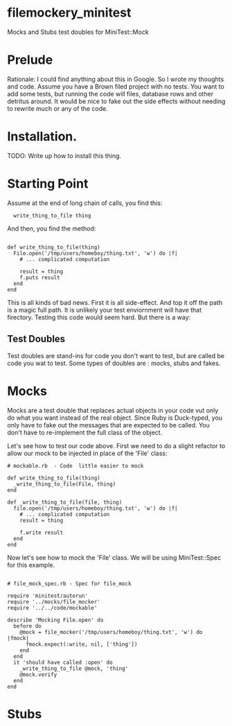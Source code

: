 # filemockery_minitest
Mocks and Stubs test doubles for MiniTest::Mock

# Prelude
Rationale: I could find anything about this in Google. So I wrote my thoughts and code.
Assume you have a Brown filed project with no tests. You want to add some tests, but running the code will files, database rows and other detritus around. It would be nice to fake out the side effects without needing to rewrite much or any of the code.

# Installation.
TODO: Write up how to install this thing.

# Starting Point
Assume at the end of long chain of calls, you find this:
```
  write_thing_to_file thing
```
And then, you find the method:
```

def write_thing_to_file(thing)
  File.open('/tmp/users/homeboy/thing.txt', 'w') do |f|
    # ... complicated computation

    result = thing
    f.puts result
  end
end
```

This is all kinds of bad news. First it is all side-effect. And top it off the path 
is a magic full path. It is unlikely your test enviornment will have that firectory.
Testing this code would seem hard. But there is a way:

## Test Doubles

Test doubles are stand-ins for code you don't want to test, but are called be code you wat to test.
Some types of doubles are : mocks, stubs and fakes.

# Mocks

Mocks are a test double that replaces actual objects in your code vut only do what 
you want instead of the real object. Since Ruby is Duck-typed, you only have to 
fake out the messages that are expected to be called. You don't have to re-implement the full class of the object.

Let's see how to test our code above. First we need to do a slight refactor to allow our mock to be injected in place of the 'File' class:

```
# mockable.rb  - Code  little easier to mock

def write_thing_to_file(thing)
  _write_thing_to_file(File, thing)
end

def _write_thing_to_file(file, thing)
  file.open('/tmp/users/homeboy/thing.txt', 'w') do |f|
    # ... complicated computation
    result = thing

    f.write result
  end
end
```

Now let's see how to mock the 'File' class. We will be using MiniTest::Spec for this example.
```

# file_mock_spec.rb - Spec for file_mock

require 'minitest/autorun'
require '../mocks/file_mocker'
require '../../code/mockable'

describe 'Mocking File.open' do
  before do
    @mock = file_mocker('/tmp/users/homeboy/thing.txt', 'w') do |fmock|
      fmock.expect(:write, nil, ['thing'])
    end
  end
  it 'should have called :open' do
    _write_thing_to_file @mock, 'thing'
    @mock.verify
  end
end
```



# Stubs
